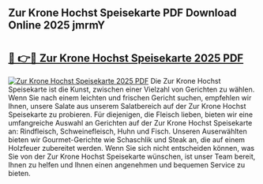 ## Zur Krone Hochst Speisekarte PDF Download Online 2025 jmrmY

# <h2><a href="http://gc928kx.nevu.top/?p=Zur+Krone+Hochst+Speisekarte">🔗 👉🔴 Zur Krone Hochst Speisekarte 2025 PDF</a></h2>

[![Zur Krone Hochst Speisekarte 2025 PDF](https://i.imgur.com/dBaPXMq.png)](http://gc928kx.nevu.top/?p=Zur+Krone+Hochst+Speisekarte)
Die Zur Krone Hochst Speisekarte ist die Kunst, zwischen einer Vielzahl von Gerichten zu wählen. Wenn Sie nach einem leichten und frischen Gericht suchen, empfehlen wir Ihnen, unsere Salate aus unserem Salatbereich auf der Zur Krone Hochst Speisekarte zu probieren. Für diejenigen, die Fleisch lieben, bieten wir eine umfangreiche Auswahl an Gerichten auf der Zur Krone Hochst Speisekarte an: Rindfleisch, Schweinefleisch, Huhn und Fisch. Unseren Auserwählten bieten wir Gourmet-Gerichte wie Schaschlik und Steak an, die auf einem Holzfeuer zubereitet werden. Wenn Sie sich nicht entscheiden können, was Sie von der Zur Krone Hochst Speisekarte wünschen, ist unser Team bereit, Ihnen zu helfen und Ihnen einen angenehmen und bequemen Service zu bieten.
